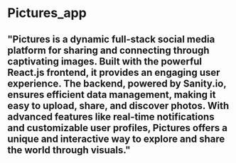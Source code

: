 # Pictures_app

## "Pictures is a dynamic full-stack social media platform for sharing and connecting through captivating images. Built with the powerful React.js frontend, it provides an engaging user experience. The backend, powered by Sanity.io, ensures efficient data management, making it easy to upload, share, and discover photos. With advanced features like real-time notifications and customizable user profiles, Pictures offers a unique and interactive way to explore and share the world through visuals."

